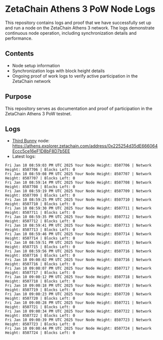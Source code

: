 # ZetaChain Athens 3 PoW Node Logs
This repository contains logs and proof that we have successfully set up and run a node on the ZetaChain Athens 3 network. The logs demonstrate continuous node operation, including synchronization details and performance.

## Contents
- Node setup information
- Synchronization logs with block height details
- Ongoing proof of work logs to verify active participation in the ZetaChain network

## Purpose
This repository serves as documentation and proof of participation in the ZetaChain Athens 3 PoW testnet.

## Logs

- [Third Bunny](https://thirdbunny.xyz/) node: https://athens.explorer.zetachain.com/address/0x225254d35dE666064Eccc5ce16eF1D8bF8D7b5EE
- Latest logs:
```
Fri Jan 10 08:59:03 PM UTC 2025 Your Node Height: 8507706 | Network Height: 8507706 | Blocks Left: 0
Fri Jan 10 08:59:08 PM UTC 2025 Your Node Height: 8507707 | Network Height: 8507707 | Blocks Left: 0
Fri Jan 10 08:59:14 PM UTC 2025 Your Node Height: 8507708 | Network Height: 8507708 | Blocks Left: 0
Fri Jan 10 08:59:19 PM UTC 2025 Your Node Height: 8507709 | Network Height: 8507709 | Blocks Left: 0
Fri Jan 10 08:59:25 PM UTC 2025 Your Node Height: 8507710 | Network Height: 8507710 | Blocks Left: 0
Fri Jan 10 08:59:30 PM UTC 2025 Your Node Height: 8507711 | Network Height: 8507711 | Blocks Left: 0
Fri Jan 10 08:59:35 PM UTC 2025 Your Node Height: 8507712 | Network Height: 8507712 | Blocks Left: 0
Fri Jan 10 08:59:41 PM UTC 2025 Your Node Height: 8507713 | Network Height: 8507713 | Blocks Left: 0
Fri Jan 10 08:59:46 PM UTC 2025 Your Node Height: 8507714 | Network Height: 8507714 | Blocks Left: 0
Fri Jan 10 08:59:51 PM UTC 2025 Your Node Height: 8507715 | Network Height: 8507715 | Blocks Left: 0
Fri Jan 10 08:59:56 PM UTC 2025 Your Node Height: 8507716 | Network Height: 8507716 | Blocks Left: 0
Fri Jan 10 09:00:02 PM UTC 2025 Your Node Height: 8507716 | Network Height: 8507716 | Blocks Left: 0
Fri Jan 10 09:00:07 PM UTC 2025 Your Node Height: 8507717 | Network Height: 8507717 | Blocks Left: 0
Fri Jan 10 09:00:12 PM UTC 2025 Your Node Height: 8507718 | Network Height: 8507718 | Blocks Left: 0
Fri Jan 10 09:00:18 PM UTC 2025 Your Node Height: 8507719 | Network Height: 8507719 | Blocks Left: 0
Fri Jan 10 09:00:23 PM UTC 2025 Your Node Height: 8507720 | Network Height: 8507720 | Blocks Left: 0
Fri Jan 10 09:00:28 PM UTC 2025 Your Node Height: 8507721 | Network Height: 8507721 | Blocks Left: 0
Fri Jan 10 09:00:34 PM UTC 2025 Your Node Height: 8507722 | Network Height: 8507722 | Blocks Left: 0
Fri Jan 10 09:00:39 PM UTC 2025 Your Node Height: 8507723 | Network Height: 8507723 | Blocks Left: 0
Fri Jan 10 09:00:44 PM UTC 2025 Your Node Height: 8507724 | Network Height: 8507724 | Blocks Left: 0
```
